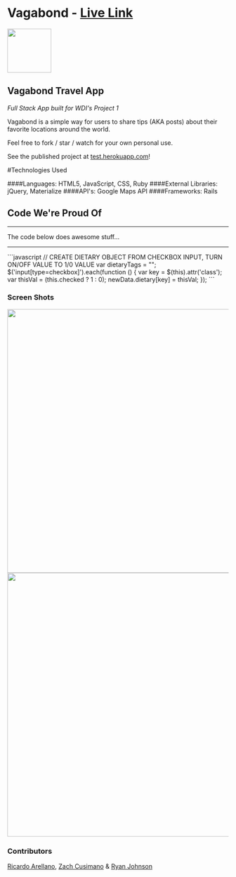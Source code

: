 # Vagabond - [Live Link](https://google.com)

<img src="https://cloud.githubusercontent.com/assets/7833470/10423298/ea833a68-7079-11e5-84f8-0a925ab96893.png" width="100">

## Vagabond Travel App

<i> Full Stack App built for WDI's Project 1 </i>

Vagabond is a simple way for users to share tips (AKA posts) about their favorite locations around the world.

Feel free to fork / star / watch for your own personal use.

See the published project at [test.herokuapp.com](https://google.com/)!

#Technologies Used   

####Languages:
HTML5, JavaScript, CSS, Ruby
####External Libraries:
jQuery, Materialize
####API's:
Google Maps API
####Frameworks:
Rails



## Code We're Proud Of
<hr>
The code below does awesome stuff...
<hr>
```javascript
// CREATE DIETARY OBJECT FROM CHECKBOX INPUT, TURN ON/OFF VALUE TO 1/0 VALUE
var dietaryTags = "";
$('input[type=checkbox]').each(function () {
   var key = $(this).attr('class');
   var thisVal = (this.checked ? 1 : 0);
   newData.dietary[key] = thisVal;
});
```

### Screen Shots
<img src="http://i.imgur.com/KgRiwtT.png" width="600">
<img src="http://i.imgur.com/FfCdEoa.png" width="600">

### Contributors
[Ricardo Arellano](https://github.com/ricarellano), [Zach Cusimano](https://github.com/c00z) & [Ryan Johnson](https://github.com/johnson-rl)
